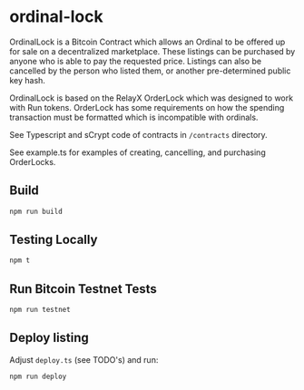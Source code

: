 # ordinal-lock

OrdinalLock is a Bitcoin Contract which allows an Ordinal to be offered up for sale on a decentralized marketplace. These listings can be purchased by anyone who is able to pay the requested price. Listings can also be cancelled by the person who listed them, or another pre-determined public key hash.

OrdinalLock is based on the RelayX OrderLock which was designed to work with Run tokens. OrderLock has some requirements on how the spending transaction must be formatted which is incompatible with ordinals.

See Typescript and sCrypt code of contracts in `/contracts` directory.

See example.ts for examples of creating, cancelling, and purchasing OrderLocks.

## Build

```sh
npm run build
```

## Testing Locally

```sh
npm t
```

## Run Bitcoin Testnet Tests

```sh
npm run testnet
```

## Deploy listing

Adjust `deploy.ts` (see TODO's) and run:

```sh
npm run deploy
```
